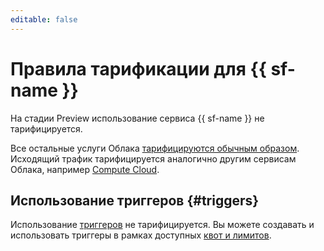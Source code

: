```yaml
---
editable: false
---
```


# Правила тарификации для {{ sf-name }}

На стадии Preview использование сервиса {{ sf-name }} не тарифицируется.

Все остальные услуги Облака [тарифицируются обычным образом](../billing/pricing.md). Исходящий трафик тарифицируется аналогично другим сервисам Облака, например [Compute Cloud](../compute/pricing.md#prices-traffic).

## Использование триггеров {#triggers}

Использование [триггеров](concepts/trigger.md) не тарифицируется. Вы можете создавать и использовать триггеры в рамках доступных [квот и лимитов](../serverless-functions/concepts/limits.md).

